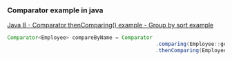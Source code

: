 ###  Comparator example in java



[Java 8 - Comparator thenComparing() example - Group by sort example](https://howtodoinjava.com/sort/sort-on-multiple-fields/ "Java 8 - Comparator thenComparing() example - Group by sort example")


 

```java
Comparator<Employee> compareByName = Comparator
                                                .comparing(Employee::getFirstName)
                                                .thenComparing(Employee::getLastName);
```
